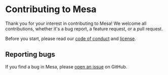 # Contributing to Mesa

Thank you for your interest in contributing to Mesa! We welcome all contributions, whether it's a bug report, a feature request, or a pull request.

Before you start, please read our [code of conduct](https://github.com/standard-group/mesa/blob/main/CODE_OF_CONDUCT.md) and [license](https://github.com/standard-group/mesa/blob/main/LICENSE).

## Reporting bugs

If you find a bug in Mesa, please [open an issue](https://github.com/standard-group/mesa/issues/new) on GitHub.